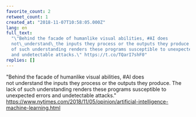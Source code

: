 ```yaml
---
favorite_count: 2
retweet_count: 1
created_at: "2018-11-07T10:58:05.000Z"
lang: en
full_text:
  "\"Behind the facade of humanlike visual abilities, #AI does
  not\_understand\_the inputs they process or the outputs they produce. The lack
  of such understanding renders these programs susceptible to unexpected errors
  and undetectable attacks.\" https://t.co/TQarI7shF0"
replies: []
---
```


"Behind the facade of humanlike visual abilities, #AI does not understand the
inputs they process or the outputs they produce. The lack of such understanding
renders these programs susceptible to unexpected errors and undetectable
attacks."
<https://www.nytimes.com/2018/11/05/opinion/artificial-intelligence-machine-learning.html>
